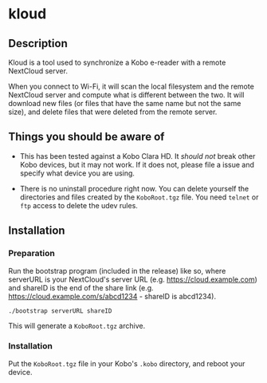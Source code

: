 # kloud

## Description

Kloud is a tool used to synchronize a Kobo e-reader with a remote NextCloud server.

When you connect to Wi-Fi, it will scan the local filesystem and the remote NextCloud server and compute what is different between the two. It will download new files (or files that have the same name but not the same size), and delete files that were deleted from the remote server.

## Things you should be aware of

- This has been tested against a Kobo Clara HD. It *should not* break other Kobo devices, but it may not work. If it does not, please file a issue and specify what device you are using.

- There is no uninstall procedure right now. You can delete yourself the directories and files created by the `KoboRoot.tgz` file. You need `telnet` or `ftp` access to delete the udev rules.

## Installation

### Preparation

Run the bootstrap program (included in the release) like so, where serverURL is your NextCloud's server URL (e.g. https://cloud.example.com) and shareID is the end of the share link (e.g. https://cloud.example.com/s/abcd1234 - shareID is abcd1234).

```
./bootstrap serverURL shareID
```

This will generate a `KoboRoot.tgz` archive.

### Installation

Put the `KoboRoot.tgz` file in your Kobo's `.kobo` directory, and reboot your device.
